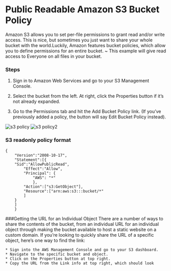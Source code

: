 # Public Readable Amazon S3 Bucket Policy
Amazon S3 allows you to set per-file permissions to grant read and/or write access. This is nice, but sometimes you just want to share your whole bucket with the world.Luckily, Amazon features bucket policies, which allow you to define permissions for an entire bucket. ~ This example will give read access to Everyone on all files in your bucket.
### Steps
1. Sign in to Amazon Web Services and go to your S3 Management Console.

2. Select the bucket from the left. At right, click the Properties button if it’s not already expanded.

3. Go to the Permissions tab and hit the Add Bucket Policy link. (If you’ve previously added a policy, the button will say Edit Bucket Policy instead).

![s3 policy](https://cloud.githubusercontent.com/assets/24250130/26380090/7cc09042-3fea-11e7-8006-e5e0e4abd70b.png)
![s3 policy2](https://cloud.githubusercontent.com/assets/24250130/26380180/0d904d10-3feb-11e7-85f8-0e1405dc35ed.png)
### S3 readonly policy format
```
{
	"Version":"2008-10-17",
	"Statement":[{
	"Sid":"AllowPublicRead",
		"Effect":"Allow",
		"Principal": {
			"AWS": "*"
			},
		"Action":["s3:GetObject"],
		"Resource":["arn:aws:s3:::bucket/*"
		]
	}
	]
    } 
```
###Getting the URL for an Individual Object
There are a number of ways to share the contents of the bucket, from an individual URL for an individual object through making the bucket available to host a static website on a custom domain.
If you’re looking to quickly share the URL of a specific object, here’s one way to find the link:
```
* Sign into the AWS Management Console and go to your S3 dashboard.
* Navigate to the specific bucket and object.
* Click on the Properties button at top right.
* Copy the URL from the Link info at top right, which should look 
```
